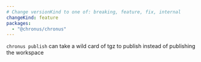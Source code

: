 ```yaml
---
# Change versionKind to one of: breaking, feature, fix, internal
changeKind: feature
packages:
  - "@chronus/chronus"
---
```


`chronus publish` can take a wild card of tgz to publish instead of publishing the workspace
